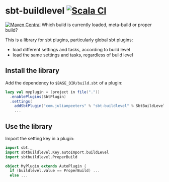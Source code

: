 # sbt-buildlevel [![Scala CI](https://github.com/actions/setup-java/actions/workflows/ci.yml/badge.svg)](https://github.com/actions/setup-java/actions/workflows/ci.yml)
 [![Maven Central](https://maven-badges.herokuapp.com/maven-central/com.julianpeeters/sbt-buildlevel/badge.svg)](https://maven-badges.herokuapp.com/maven-central/com.julianpeeters/sbt-buildlevel)
Which build is currently loaded, meta-build or proper build?

This is a library for sbt plugins, particularly global sbt plugins:
 - load different settings and tasks, according to build level
 - load the same settings and tasks, regardless of build level

## Install the library
Add the dependency to `$BASE_DIR/build.sbt` of a plugin:

```scala
lazy val myplugin = (project in file("."))
  .enablePlugins(SbtPlugin)
  .settings(
    addSbtPlugin("com.julianpeeters" % "sbt-buildlevel" % SbtBuildLevelV),
    ...
```

## Use the library
Import the setting key in a plugin:

```scala
import sbt._
import sbtbuildlevel.Key.autoImport.buildLevel 
import sbtbuildlevel.ProperBuild

object MyPlugin extends AutoPlugin {
  if (buildlevel.value == ProperBuild) ...
  else ...
```